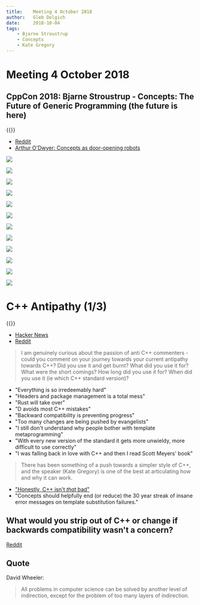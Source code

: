 ```yaml
---
title:    Meeting 4 October 2018
author:   Gleb Dolgich
date:     2018-10-04
tags:
    - Bjarne Stroustrup
    - Concepts
    - Kate Gregory
---
```


# Meeting 4 October 2018

## CppCon 2018: Bjarne Stroustrup - Concepts: The Future of Generic Programming (the future is here)

{{<youtube id="HddFGPTAmtU" title="Bjarne Stroustrup - Concepts: The Future of Generic Programming (the future is here)">}}

* [Reddit](https://www.reddit.com/r/cpp/comments/9itcz6/cppcon_2018_bjarne_stroustrup_concepts_the_future/)
* [Arthur O'Dwyer: Concepts as door-opening robots](https://quuxplusone.github.io/blog/2018/09/24/concepts-as-door-opening-robots/)

![](/img/concepts2018-1.png)

![](/img/concepts2018-2.png)

![](/img/concepts2018-3.png)

![](/img/concepts2018-4.png)

![](/img/concepts2018-5.png)

![](/img/concepts2018-6.png)

![](/img/concepts2018-7.png)

![](/img/concepts2018-8.png)

![](/img/concepts2018-9.png)

![](/img/concepts2018-10.png)

![](/img/concepts2018-11.png)

![](/img/concepts2018-12.png)

# C++ Antipathy (1/3)

{{<youtube id="n0Ak6xtVXno" title="Simplicity: Not Just For Beginners, by Kate Gregory">}}

* [Hacker News](https://news.ycombinator.com/item?id=18095608)
* [Reddit](https://www.reddit.com/r/cpp/comments/9jwdpf/journeys_towards_c_antipathy/)

> I am genuinely curious about the passion of anti C++ commenters - could you comment on your journey towards your current antipathy towards C++? Did you use it and get burnt? What did you use it for? What were the short comings? How long did you use it for? When did you use it (ie which C++ standard version)?

* "Everything is so irredeemably hard"
* "Headers and package management is a total mess"
* "Rust will take over"
* "D avoids most C++ mistakes"
* "Backward compatibility is preventing progress"
* "Too many changes are being pushed by evangelists"
* "I still don't understand why people bother with template metaprogramming"
* "With every new version of the standard it gets more unwieldy, more difficult to use correctly"
* "I was falling back in love with C++ and then I read Scott Meyers' book"

> There has been something of a push towards a simpler style of C++, and the speaker (Kate Gregory) is one of the best at articulating how and why it can work.

* ["Honestly, C++ isn't _that_ bad"](https://www.reddit.com/r/cpp/comments/9jwdpf/journeys_towards_c_antipathy/e6vl8m0/)
* "Concepts should helpfully end (or reduce) the 30 year streak of insane error messages on template substitution failures."

## What would you strip out of C++ or change if backwards compatibility wasn't a concern?

[Reddit](https://www.reddit.com/r/cpp/comments/9k4cxa/what_would_you_strip_out_of_c_or_change_if/)

## Quote

David Wheeler:

> All problems in computer science can be solved by another level of indirection, except for the problem of too many layers of indirection.
